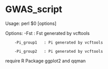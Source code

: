 # GWAS_script
Usage: perl $0 [options]

Options:
        -Fst        : Fst generated by vcftools
        
        -Pi_group1   : Pi generated by vcftools
        
        -Pi_group2   : Pi generated by vcftools

require R Package ggplot2 and qqman
